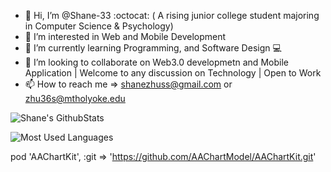 - 👋 Hi, I’m @Shane-33 :octocat: ( A rising junior college student majoring in Computer Science & Psychology) 
- 👀 I’m interested in Web and Mobile Development
- 🌱 I’m currently learning Programming, and Software Design  💻
- 💞️ I’m looking to collaborate on Web3.0 developmetn and Mobile Application | Welcome to any discussion on Technology | Open to Work
- 📫 How to reach me => shanezhuss@gmail.com or zhu36s@mtholyoke.edu

<!---
Shane-33/Shane-33 is a ✨ special ✨ repository because its `README.md` (this file) appears on your GitHub profile.
You can click the Preview link to take a look at your changes.
--->

![Shane's GithubStats](https://github-readme-stats.vercel.app/api?username=Shane-33&show_icons=true&theme=dark&count_private=true)


![Most Used Languages](https://github-readme-stats.vercel.app/api/top-langs/?username=Shane-33&theme=dark&layout=compact)

pod 'AAChartKit', :git => 'https://github.com/AAChartModel/AAChartKit.git'
